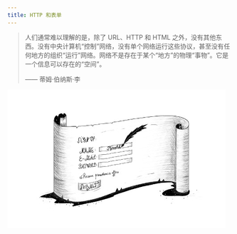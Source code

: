 ```yaml
---
title: HTTP 和表单
---
```


> 人们通常难以理解的是，除了 URL、HTTP 和 HTML 之外，没有其他东西。没有中央计算机“控制”网络，没有单个网络运行这些协议，甚至没有任何地方的组织“运行”网络。网络不是存在于某个“地方”的物理“事物”。它是一个信息可以存在的“空间”。
>
> —— 蒂姆·伯纳斯·李

![chapter_picture_18.jpg](./chapter_picture_18.jpg)

